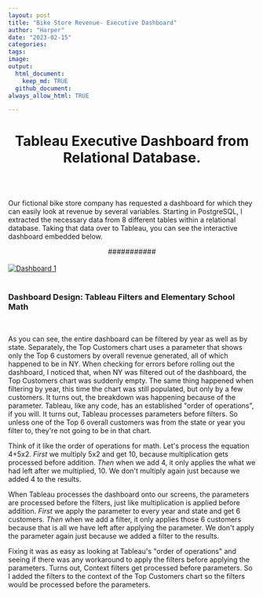 ```yaml
---
layout: post
title: "Bike Store Revenue- Executive Dashboard"
author: "Harper"
date: "2023-02-15"
categories: 
tags:
image:
output:
  html_document:
    keep_md: TRUE
  github_document:
always_allow_html: TRUE

---
```




# <center> Tableau Executive Dashboard from Relational Database. </center>

<br>
<br>

Our fictional bike store company has requested a dashboard for which they can easily look at revenue by several variables. Starting in PostgreSQL, I extracted the necessary data from 8 different tables within a relational database. Taking that data over to Tableau, you can see the interactive dashboard embedded below. 


<center>###########</center>

<br>
<div class='tableauPlaceholder' id='viz1705522535120' style='position: relative'>
<noscript>
<a href='#'>
<img alt='Dashboard 1 ' src='https:&#47;&#47;public.tableau.com&#47;static&#47;images&#47;Bi&#47;BikeStores_17051003154170&#47;Dashboard1&#47;1_rss.png' style='border: none' />
</a></noscript><object class='tableauViz'  style='display:none;'>
<param name='host_url' value='https%3A%2F%2Fpublic.tableau.com%2F' /> 
<param name='embed_code_version' value='3' /> <param name='site_root' value='' />
<param name='name' value='BikeStores_17051003154170&#47;Dashboard1' />
<param name='tabs' value='no' /><param name='toolbar' value='yes' /><param name='static_image' value='https:&#47;&#47;public.tableau.com&#47;static&#47;images&#47;Bi&#47;BikeStores_17051003154170&#47;Dashboard1&#47;1.png' /> 
<param name='animate_transition' value='yes' />
<param name='display_static_image' value='yes' />
<param name='display_spinner' value='yes' />
<param name='display_overlay' value='yes' />
<param name='display_count' value='yes' />
<param name='language' value='en-US' />
</object>
</div>                



<script>

var divElement = document.getElementById('viz1705522535120');                    
var vizElement = divElement.getElementsByTagName('object')[0];                    
if ( divElement.offsetWidth > 800 ) { vizElement.style.width='800px';vizElement.style.height='1627px';} 
else if ( divElement.offsetWidth > 500 ) { vizElement.style.width='800px';vizElement.style.height='1627px';} 
else { vizElement.style.width='100%';vizElement.style.height='2777px';}                     
var scriptElement = document.createElement('script');                    
scriptElement.src = 'https://public.tableau.com/javascripts/api/viz_v1.js';                    
vizElement.parentNode.insertBefore(scriptElement, vizElement);  

</script>

<br>

### Dashboard Design: Tableau Filters and Elementary School Math

<br>

As you can see, the entire dashboard can be filtered by year as well as by state. Separately, the Top Customers chart uses a parameter that shows only the Top 6 customers by overall revenue generated, all of which happened to be in NY. When checking for errors before rolling out the dashboard, I noticed that, when NY was filtered out of the dashboard, the Top Customers chart was suddenly empty. The same thing happened when filtering by year, this time the chart was still populated, but only by a few customers. It turns out, the breakdown was happening because of the parameter. Tableau, like any code, has an established "order of operations", if you will. It turns out, Tableau processes parameters before filters. So unless one of the Top 6 overall customers was from the state or year you filter to, they're not going to be in that chart.

Think of it like the order of operations for math. Let's process the equation 4+5x2. <i>First</i> we multiply 5x2 and get 10, because multiplication gets processed before addition. <i>Then</i> when we add 4, it only applies the what we had left after we multiplied, 10. We don't multiply again just because we added 4 to the results.

When Tableau processes the dashboard onto our screens, the parameters are processed before the filters, just like multiplication is applied before addition. <i>First</i> we apply the parameter to every year and state and get 6 customers. <i>Then</i> when we add a filter, it only applies those 6 customers because that is all we have left after applying the parameter. We don't apply the parameter again just because we added a filter to the results.

Fixing it was as easy as looking at Tableau's "order of operations" and seeing if there was any workaround to apply the filters before applying the parameters. Turns out, Context filters get processed before parameters. So I added the filters to the context of the Top Customers chart so the filters would be processed before the parameters.


